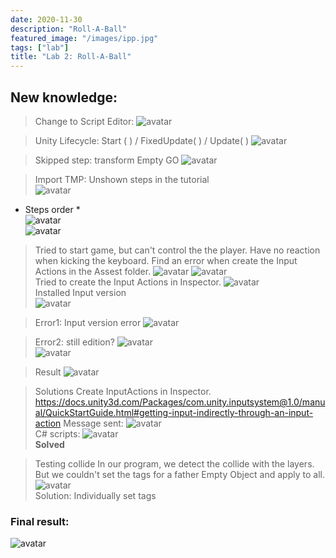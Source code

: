 ```yaml
---
date: 2020-11-30
description: "Roll-A-Ball"
featured_image: "/images/ipp.jpg"
tags: ["lab"]
title: "Lab 2: Roll-A-Ball"
---
```


## New knowledge:

>Change to Script Editor:
![avatar](/images/courses/igd301/P2/vs.png)

>Unity Lifecycle: 
Start ( ) / FixedUpdate( ) / Update( )
![avatar](/images/courses/igd301/P2/lc.png)

>Skipped step:
transform Empty GO
![avatar](/images/courses/igd301/P2/skip.png)  

>Import TMP:
Unshown steps in the tutorial  
![avatar](/images/courses/igd301/P2/TMP.png)
* Steps order *  
![avatar](/images/courses/igd301/P2/TMP1.png)  
![avatar](/images/courses/igd301/P2/TMP2.png)  


>Tried to start game, but can't control the the player. Have no reaction when kicking the keyboard.
Find an error when create the Input Actions in the Assest folder. 
![avatar](/images/courses/igd301/P2/Input.png)
![avatar](/images/courses/igd301/P2/Input1.png)    
Tried to create the Input Actions in Inspector. 
![avatar](/images/courses/igd301/P2/inputAsset.png)   
Installed Input version  
![avatar](/images/courses/igd301/P2/inputVersion.png)   

>Error1: Input version error
![avatar](/images/courses/igd301/P2/error1.png)   

>Error2: still edition?
![avatar](/images/courses/igd301/P2/error2.png)   
![avatar](/images/courses/igd301/P2/solution2.png)   

>Result
![avatar](/images/courses/igd301/P2/Rimmovable.png)   

>Solutions
Create InputActions in Inspector.
<https://docs.unity3d.com/Packages/com.unity.inputsystem@1.0/manual/QuickStartGuide.html#getting-input-indirectly-through-an-input-action>
Message sent:
![avatar](/images/courses/igd301/P2/onmove1.png)   
C# scripts:
![avatar](/images/courses/igd301/P2/onmove2.png)  
**Solved**

>Testing collide
In our program, we detect the collide with the layers. But we couldn't set the tags for a father Empty Object and apply to all.
![avatar](/images/courses/igd301/P2/tags.png)  
Solution: Individually set tags

### Final result:
![avatar](/images/courses/igd301/P2/result.png)  


